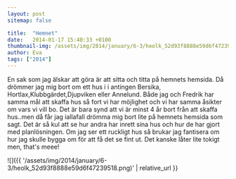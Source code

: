 ```yaml
---
layout: post
sitemap: false

title:  "Hemnet"
date:   2014-01-17 15:40:33 +0100
thumbnail-img: /assets/img/2014/january/6-3/heolk_52d93f8888e59d6f47239518.png
author: Eva
tags: ["2014"]
---
```


En sak som jag älskar att göra är att sitta och titta på hemnets hemsida. Då drömmer jag mig bort om ett hus i i antingen Bersika, Hortlax,Klubbgärdet,Djupviken eller Annelund. Både jag och Fredrik har samma mål att skaffa hus så fort vi har möjlighet och vi har samma åsikter om vars vi vill bo. Det är bara synd att vi är minst 4 år bort från att skaffa hus..men då får jag iallafall drömma mig bort lite på hemnets hemsida som sagt. Det är så kul att se hur andra har inrett sina hus och hur de har gjort med planlösningen. Om jag ser ett ruckligt hus så brukar jag fantisera om hur jag skulle bygga om för att få det se fint ut. Det kanske låter lite tokigt men, that's meee!

![]({{ '/assets/img/2014/january/6-3/heolk_52d93f8888e59d6f47239518.png)'  | relative_url }}

